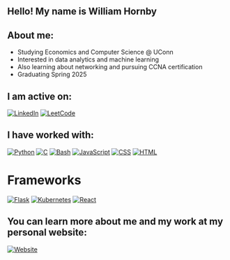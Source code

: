 ## Hello! My name is William Hornby

## About me:
- Studying Economics and Computer Science @ UConn
- Interested in data analytics and machine learning
- Also learning about networking and pursuing CCNA certification
- Graduating Spring 2025


## I am active on:
[![LinkedIn](https://img.shields.io/badge/Linkedin-%230077B5.svg?logo=linkedin&logoColor=white)](#)
[![LeetCode](https://img.shields.io/badge/LeetCode-000000?logo=LeetCode&logoColor=#d16c06)](#)

## I have worked with:
[![Python](https://img.shields.io/badge/Python-3776AB?logo=python&logoColor=fff)](#)
[![C](https://img.shields.io/badge/C-00599C?logo=c&logoColor=white)](#)
[![Bash](https://img.shields.io/badge/Bash-4EAA25?logo=gnubash&logoColor=fff)](#)
[![JavaScript](https://img.shields.io/badge/JavaScript-F7DF1E?logo=javascript&logoColor=000)](#)
[![CSS](https://img.shields.io/badge/CSS-1572B6?logo=css3&logoColor=fff)](#)
[![HTML](https://img.shields.io/badge/HTML-%23E34F26.svg?logo=html5&logoColor=white)](#)

# Frameworks
[![Flask](https://img.shields.io/badge/Flask-000?logo=flask&logoColor=fff)](#)
[![Kubernetes](https://img.shields.io/badge/Kubernetes-326CE5?logo=kubernetes&logoColor=fff)](#)
[![React](https://img.shields.io/badge/React-%2320232a.svg?logo=react&logoColor=%2361DAFB)](#)

## You can learn more about me and my work at my personal website:
[![Website](https://img.shields.io/website-up-down-green-red/http/NOTAWORKINGLINK.com.svg)](#)

<!--
**will-hornby/will-hornby** is a ✨ _special_ ✨ repository because its `README.md` (this file) appears on your GitHub profile.

Here are some ideas to get you started:

- 🔭 I’m currently working on ...
- 🌱 I’m currently learning ...
- 👯 I’m looking to collaborate on ...
- 🤔 I’m looking for help with ...
- 💬 Ask me about ...
- 📫 How to reach me: ...
- 😄 Pronouns: ...
- ⚡ Fun fact: ...
-->
